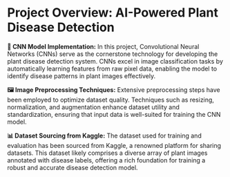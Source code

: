 # Project Overview: AI-Powered Plant Disease Detection

<b>🌱 CNN Model Implementation:</b> In this project, Convolutional Neural Networks (CNNs) serve as the cornerstone technology for developing the plant disease detection system. 
CNNs excel in image classification tasks by automatically learning features from raw pixel data, enabling the model to identify disease patterns in plant images effectively.

<b>🖼️ Image Preprocessing Techniques:</b> Extensive preprocessing steps have been employed to optimize dataset quality. Techniques such as resizing, normalization, 
and augmentation enhance dataset utility and standardization, ensuring that input data is well-suited for training the CNN model.

<b>📊 Dataset Sourcing from Kaggle:</b> The dataset used for training and evaluation has been sourced from Kaggle, a renowned platform for sharing datasets. 
This dataset likely comprises a diverse array of plant images annotated with disease labels, offering a rich foundation for training a robust and accurate disease detection model.
